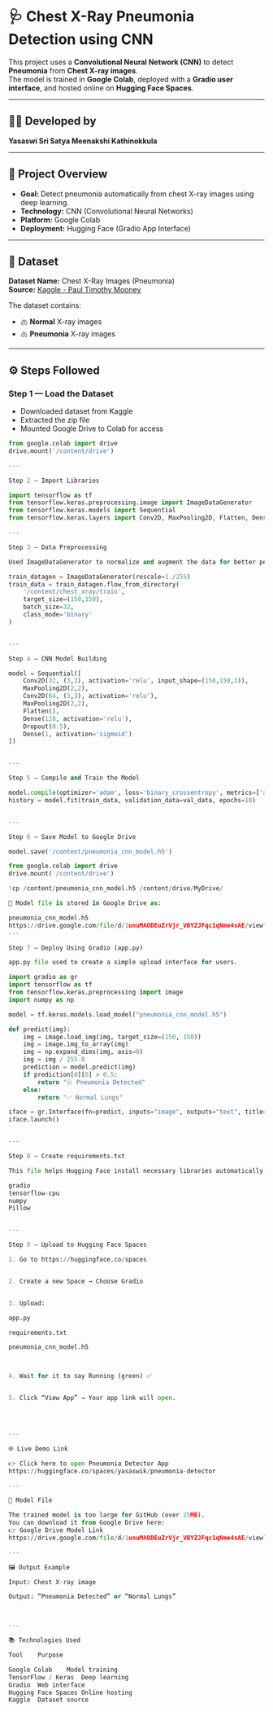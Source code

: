 # 🩺 Chest X-Ray Pneumonia Detection using CNN

This project uses a **Convolutional Neural Network (CNN)** to detect **Pneumonia** from **Chest X-ray images**.  
The model is trained in **Google Colab**, deployed with a **Gradio user interface**, and hosted online on **Hugging Face Spaces**.

---

## 👩‍💻 Developed by
**Yasaswi Sri Satya Meenakshi Kathinokkula**

---

## 🧠 Project Overview
- **Goal:** Detect pneumonia automatically from chest X-ray images using deep learning.  
- **Technology:** CNN (Convolutional Neural Networks)  
- **Platform:** Google Colab  
- **Deployment:** Hugging Face (Gradio App Interface)

---

## 🧩 Dataset
**Dataset Name:** Chest X-Ray Images (Pneumonia)  
**Source:** [Kaggle - Paul Timothy Mooney](https://www.kaggle.com/paultimothymooney/chest-xray-pneumonia)

The dataset contains:
- 🫁 **Normal** X-ray images  
- 🫁 **Pneumonia** X-ray images

---

## ⚙️ Steps Followed

### **Step 1 — Load the Dataset**
- Downloaded dataset from Kaggle  
- Extracted the zip file  
- Mounted Google Drive to Colab for access  

```python
from google.colab import drive
drive.mount('/content/drive')

---

Step 2 — Import Libraries

import tensorflow as tf
from tensorflow.keras.preprocessing.image import ImageDataGenerator
from tensorflow.keras.models import Sequential
from tensorflow.keras.layers import Conv2D, MaxPooling2D, Flatten, Dense, Dropout

---

Step 3 — Data Preprocessing

Used ImageDataGenerator to normalize and augment the data for better performance.

train_datagen = ImageDataGenerator(rescale=1./255)
train_data = train_datagen.flow_from_directory(
    '/content/chest_xray/train',
    target_size=(150,150),
    batch_size=32,
    class_mode='binary'
)


---

Step 4 — CNN Model Building

model = Sequential([
    Conv2D(32, (3,3), activation='relu', input_shape=(150,150,3)),
    MaxPooling2D(2,2),
    Conv2D(64, (3,3), activation='relu'),
    MaxPooling2D(2,2),
    Flatten(),
    Dense(128, activation='relu'),
    Dropout(0.5),
    Dense(1, activation='sigmoid')
])


---

Step 5 — Compile and Train the Model

model.compile(optimizer='adam', loss='binary_crossentropy', metrics=['accuracy'])
history = model.fit(train_data, validation_data=val_data, epochs=10)


---

Step 6 — Save Model to Google Drive

model.save('/content/pneumonia_cnn_model.h5')

from google.colab import drive
drive.mount('/content/drive')

!cp /content/pneumonia_cnn_model.h5 /content/drive/MyDrive/

🔹 Model file is stored in Google Drive as:

pneumonia_cnn_model.h5
https://drive.google.com/file/d/1unuMAODEuZrVjr_VBYZJFqc1qNme4sAE/view?usp=drive_link
---

Step 7 — Deploy Using Gradio (app.py)

app.py file used to create a simple upload interface for users.

import gradio as gr
import tensorflow as tf
from tensorflow.keras.preprocessing import image
import numpy as np

model = tf.keras.models.load_model("pneumonia_cnn_model.h5")

def predict(img):
    img = image.load_img(img, target_size=(150, 150))
    img = image.img_to_array(img)
    img = np.expand_dims(img, axis=0)
    img = img / 255.0
    prediction = model.predict(img)
    if prediction[0][0] > 0.5:
        return "🩺 Pneumonia Detected"
    else:
        return "✅ Normal Lungs"

iface = gr.Interface(fn=predict, inputs="image", outputs="text", title="Chest X-Ray Pneumonia Detector")
iface.launch()


---

Step 8 — Create requirements.txt

This file helps Hugging Face install necessary libraries automatically.

gradio
tensorflow-cpu
numpy
Pillow


---

Step 9 — Upload to Hugging Face Spaces

1. Go to https://huggingface.co/spaces


2. Create a new Space → Choose Gradio


3. Upload:

app.py

requirements.txt

pneumonia_cnn_model.h5



4. Wait for it to say Running (green) ✅


5. Click “View App” → Your app link will open.




---

🌐 Live Demo Link

👉 Click here to open Pneumonia Detector App
https://huggingface.co/spaces/yasaswik/pneumonia-detector

---

💾 Model File

The trained model is too large for GitHub (over 25MB).
You can download it from Google Drive here:
👉 Google Drive Model Link
https://drive.google.com/file/d/1unuMAODEuZrVjr_VBYZJFqc1qNme4sAE/view?usp=drive_link

---

🖼️ Output Example

Input: Chest X-ray image

Output: “Pneumonia Detected” or “Normal Lungs”



---

📚 Technologies Used

Tool	Purpose

Google Colab	Model training
TensorFlow / Keras	Deep learning
Gradio	Web interface
Hugging Face Spaces	Online hosting
Kaggle	Dataset source
